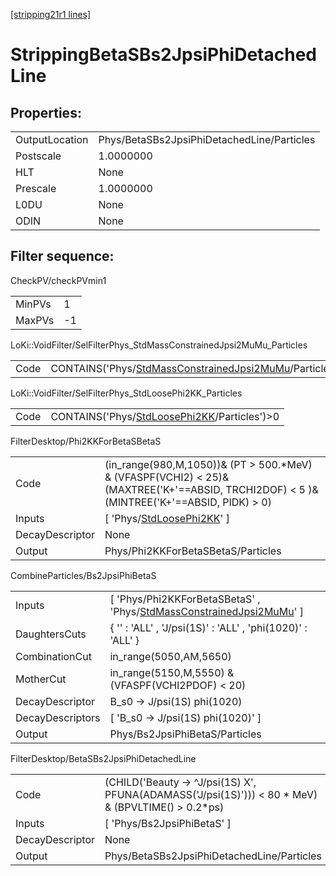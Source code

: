 [[stripping21r1 lines]](./stripping21r1-index)

# StrippingBetaSBs2JpsiPhiDetachedLine

## Properties:

|                |                                            |
|----------------|--------------------------------------------|
| OutputLocation | Phys/BetaSBs2JpsiPhiDetachedLine/Particles |
| Postscale      | 1.0000000                                  |
| HLT            | None                                       |
| Prescale       | 1.0000000                                  |
| L0DU           | None                                       |
| ODIN           | None                                       |

## Filter sequence:

CheckPV/checkPVmin1

|        |     |
|--------|-----|
| MinPVs | 1   |
| MaxPVs | -1  |

LoKi::VoidFilter/SelFilterPhys_StdMassConstrainedJpsi2MuMu_Particles

|      |                                                                                                                          |
|------|--------------------------------------------------------------------------------------------------------------------------|
| Code | CONTAINS('Phys/[StdMassConstrainedJpsi2MuMu](./stripping21r1-commonparticles-stdmassconstrainedjpsi2mumu)/Particles')\>0 |

LoKi::VoidFilter/SelFilterPhys_StdLoosePhi2KK_Particles

|      |                                                                                                |
|------|------------------------------------------------------------------------------------------------|
| Code | CONTAINS('Phys/[StdLoosePhi2KK](./stripping21r1-commonparticles-stdloosephi2kk)/Particles')\>0 |

FilterDesktop/Phi2KKForBetaSBetaS

|                 |                                                                                                                                               |
|-----------------|-----------------------------------------------------------------------------------------------------------------------------------------------|
| Code            | (in_range(980,M,1050))& (PT \> 500.\*MeV) & (VFASPF(VCHI2) \< 25)& (MAXTREE('K+'==ABSID, TRCHI2DOF) \< 5 )& (MINTREE('K+'==ABSID, PIDK) \> 0) |
| Inputs          | [ 'Phys/[StdLoosePhi2KK](./stripping21r1-commonparticles-stdloosephi2kk)' ]                                                                 |
| DecayDescriptor | None                                                                                                                                          |
| Output          | Phys/Phi2KKForBetaSBetaS/Particles                                                                                                            |

CombineParticles/Bs2JpsiPhiBetaS

|                  |                                                                                                                                      |
|------------------|--------------------------------------------------------------------------------------------------------------------------------------|
| Inputs           | [ 'Phys/Phi2KKForBetaSBetaS' , 'Phys/[StdMassConstrainedJpsi2MuMu](./stripping21r1-commonparticles-stdmassconstrainedjpsi2mumu)' ] |
| DaughtersCuts    | { '' : 'ALL' , 'J/psi(1S)' : 'ALL' , 'phi(1020)' : 'ALL' }                                                                           |
| CombinationCut   | in_range(5050,AM,5650)                                                                                                               |
| MotherCut        | in_range(5150,M,5550) & (VFASPF(VCHI2PDOF) \< 20)                                                                                    |
| DecayDescriptor  | B_s0 -\> J/psi(1S) phi(1020)                                                                                                         |
| DecayDescriptors | [ 'B_s0 -\> J/psi(1S) phi(1020)' ]                                                                                                 |
| Output           | Phys/Bs2JpsiPhiBetaS/Particles                                                                                                       |

FilterDesktop/BetaSBs2JpsiPhiDetachedLine

|                 |                                                                                                        |
|-----------------|--------------------------------------------------------------------------------------------------------|
| Code            | (CHILD('Beauty -\> ^J/psi(1S) X', PFUNA(ADAMASS('J/psi(1S)'))) \< 80 \* MeV) & (BPVLTIME() \> 0.2\*ps) |
| Inputs          | [ 'Phys/Bs2JpsiPhiBetaS' ]                                                                           |
| DecayDescriptor | None                                                                                                   |
| Output          | Phys/BetaSBs2JpsiPhiDetachedLine/Particles                                                             |
